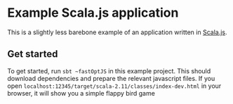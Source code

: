 # Example Scala.js application 

This is a slightly less barebone example of an application written in
[Scala.js](http://www.scala-js.org/).
## Get started

To get started, run `sbt ~fastOptJS` in this example project. This should
download dependencies and prepare the relevant javascript files. If you open
`localhost:12345/target/scala-2.11/classes/index-dev.html` in your browser, it will show you a simple flappy bird game